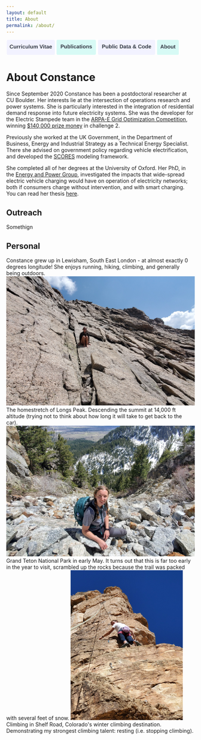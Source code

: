 ```yaml
---
layout: default
title: About
permalink: /about/
---
```

<a href="https://constancecrozier.github.io/cv/"><img src="/images/cv_button.png" alt="drawing" height="40"/></a><a href="https://constancecrozier.github.io/pubs/"><img src="/images/pub_button.png" alt="drawing" height="40"/></a><a href="https://constancecrozier.github.io/code/"><img src="/images/code_button.png" alt="drawing" height="40"/></a><a href="https://constancecrozier.github.io/about/"><img src="/images/about_button.png" alt="drawing" height="40"/></a>
# About Constance
Since September 2020 Constance has been a postdoctoral researcher at CU Boulder. Her interests lie at the intersection of operations research and power systems. She is particularly interested in the integration of residential demand response into future electricity systems. She was the developer for the Electric Stampede team in the [ARPA-E Grid Optimization Competition](https://gocompetition.energy.gov), winning [$140,000 prize money](https://gocompetition.energy.gov/challenges/challenge-2/Leaderboards/Final) in challenge 2.

Previously she worked at the UK Government, in the Department of Business, Energy and Industrial Strategy as a Technical Energy Specialist. There she advised on government policy regarding vehicle electrification, and developed the [SCORES](https://github.com/constancecrozier/SCORES) modeling framework.

She completed all of her degrees at the University of Oxford. Her PhD, in the [Energy and Power Group](https://epg.eng.ox.ac.uk), investigated the impacts that wide-spread electric vehicle charging would have on operation of electricity networks; both if consumers charge without intervention, and with smart charging. You can read her thesis [here](https://ora.ox.ac.uk/objects/uuid:1cb55756-6cc6-45ea-aa6d-82a952ecaf7c/download_file?safe_filename=thesis_revised.pdf&type_of_work=Thesis).

<h2>Outreach</h2>
Somethign

<h2>Personal</h2>
Constance grew up in Lewisham, South East London - at almost exactly 0 degrees longitude! She enjoys running, hiking, climbing, and generally being outdoors. 

<img src="/images/longs2021.jpg" alt="drawing" width="600"/>
The homestretch of Longs Peak. Descending the summit at 14,000 ft altitude (trying not to think about how long it will take to get back to the car).

<img src="/images/teton2021.jpg" alt="drawing" width="600"/>
Grand Teton National Park in early May. It turns out that this is far too early in the year to visit, scrambled up the rocks because the trail was packed with several feet of snow. 

<img src="/images/shelf2022.jpg" alt="drawing" width="300"/>
Climbing in Shelf Road, Colorado's winter climbing destination. Demonstrating my strongest climbing talent: resting (i.e. stopping climbing). 
